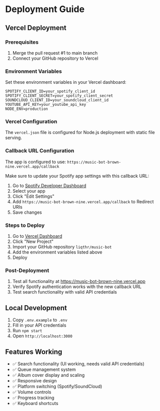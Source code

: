 # Deployment Guide

## Vercel Deployment

### Prerequisites
1. Merge the pull request #1 to main branch
2. Connect your GitHub repository to Vercel

### Environment Variables
Set these environment variables in your Vercel dashboard:

```
SPOTIFY_CLIENT_ID=your_spotify_client_id
SPOTIFY_CLIENT_SECRET=your_spotify_client_secret
SOUNDCLOUD_CLIENT_ID=your_soundcloud_client_id
YOUTUBE_API_KEY=your_youtube_api_key
NODE_ENV=production
```

### Vercel Configuration
The `vercel.json` file is configured for Node.js deployment with static file serving.

### Callback URL Configuration
The app is configured to use: `https://music-bot-brown-nine.vercel.app/callback`

Make sure to update your Spotify app settings with this callback URL:
1. Go to [Spotify Developer Dashboard](https://developer.spotify.com/dashboard)
2. Select your app
3. Click "Edit Settings"
4. Add `https://music-bot-brown-nine.vercel.app/callback` to Redirect URIs
5. Save changes

### Steps to Deploy
1. Go to [Vercel Dashboard](https://vercel.com/dashboard)
2. Click "New Project"
3. Import your GitHub repository `liqthr/music-bot`
4. Add the environment variables listed above
5. Deploy

### Post-Deployment
1. Test all functionality at https://music-bot-brown-nine.vercel.app
2. Verify Spotify authentication works with the new callback URL
3. Test search functionality with valid API credentials

## Local Development
1. Copy `.env.example` to `.env`
2. Fill in your API credentials
3. Run `npm start`
4. Open `http://localhost:3000`

## Features Working
- ✅ Search functionality (UI working, needs valid API credentials)
- ✅ Queue management system
- ✅ Album cover display and scaling
- ✅ Responsive design
- ✅ Platform switching (Spotify/SoundCloud)
- ✅ Volume controls
- ✅ Progress tracking
- ✅ Keyboard shortcuts